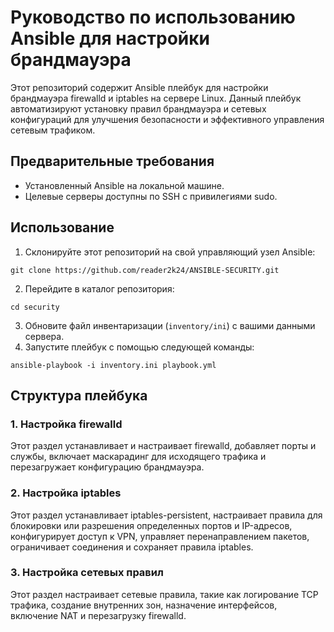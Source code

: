 <h1>Руководство по использованию Ansible для настройки брандмауэра</h1>

<p>Этот репозиторий содержит Ansible плейбук для настройки брандмауэра firewalld и iptables на сервере Linux. Данный плейбук автоматизируют установку правил брандмауэра и сетевых конфигураций для улучшения безопасности и эффективного управления сетевым трафиком.</p>

<h2>Предварительные требования</h2>
<ul>
  <li>Установленный Ansible на локальной машине.</li>
  <li>Целевые серверы доступны по SSH с привилегиями sudo.</li>
</ul>

<h2>Использование</h2>

<ol>
  <li>Склонируйте этот репозиторий на свой управляющий узел Ansible:</li>
</ol>

<pre><code>git clone https://github.com/reader2k24/ANSIBLE-SECURITY.git
</code></pre>

<ol start="2">
  <li>Перейдите в каталог репозитория:</li>
</ol>

<pre><code>cd security
</code></pre>

<ol start="3">
  <li>Обновите файл инвентаризации (<code>inventory/ini</code>) с вашими данными сервера.</li>
  <li>Запустите плейбук с помощью следующей команды:</li>
</ol>

<pre><code>ansible-playbook -i inventory.ini playbook.yml
</code></pre>

<h2>Структура плейбука</h2>

<h3>1. Настройка firewalld</h3>

<p>Этот раздел устанавливает и настраивает firewalld, добавляет порты и службы, включает маскарадинг для исходящего трафика и перезагружает конфигурацию брандмауэра.</p>

<h3>2. Настройка iptables</h3>

<p>Этот раздел устанавливает iptables-persistent, настраивает правила для блокировки или разрешения определенных портов и IP-адресов, конфигурирует доступ к VPN, управляет перенаправлением пакетов, ограничивает соединения и сохраняет правила iptables.</p>

<h3>3. Настройка сетевых правил</h3>

<p>Этот раздел настраивает сетевые правила, такие как логирование TCP трафика, создание внутренних зон, назначение интерфейсов, включение NAT и перезагрузку firewalld.</p>

